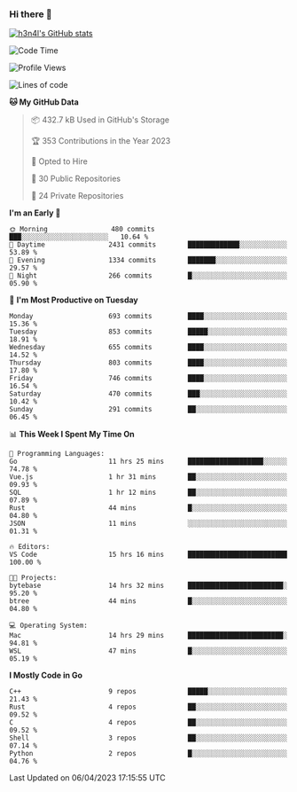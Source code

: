 ### Hi there 👋

[![h3n4l's GitHub stats](https://github-readme-stats.vercel.app/api?username=h3n4l&count_private=true&show_icons=true&theme=radical)](https://github.com/h3n4l/github-readme-stats)

<!--START_SECTION:waka-->
![Code Time](http://img.shields.io/badge/Code%20Time-1%2C105%20hrs%2028%20mins-blue)

![Profile Views](http://img.shields.io/badge/Profile%20Views-1-blue)

![Lines of code](https://img.shields.io/badge/From%20Hello%20World%20I%27ve%20Written-2.7%20million%20lines%20of%20code-blue)

**🐱 My GitHub Data** 

> 📦 432.7 kB Used in GitHub's Storage 
 > 
> 🏆 353 Contributions in the Year 2023
 > 
> 💼 Opted to Hire
 > 
> 📜 30 Public Repositories 
 > 
> 🔑 24 Private Repositories 
 > 
**I'm an Early 🐤** 

```text
🌞 Morning                480 commits         ███░░░░░░░░░░░░░░░░░░░░░░   10.64 % 
🌆 Daytime                2431 commits        █████████████░░░░░░░░░░░░   53.89 % 
🌃 Evening                1334 commits        ███████░░░░░░░░░░░░░░░░░░   29.57 % 
🌙 Night                  266 commits         █░░░░░░░░░░░░░░░░░░░░░░░░   05.90 % 
```
📅 **I'm Most Productive on Tuesday** 

```text
Monday                   693 commits         ████░░░░░░░░░░░░░░░░░░░░░   15.36 % 
Tuesday                  853 commits         █████░░░░░░░░░░░░░░░░░░░░   18.91 % 
Wednesday                655 commits         ████░░░░░░░░░░░░░░░░░░░░░   14.52 % 
Thursday                 803 commits         ████░░░░░░░░░░░░░░░░░░░░░   17.80 % 
Friday                   746 commits         ████░░░░░░░░░░░░░░░░░░░░░   16.54 % 
Saturday                 470 commits         ███░░░░░░░░░░░░░░░░░░░░░░   10.42 % 
Sunday                   291 commits         ██░░░░░░░░░░░░░░░░░░░░░░░   06.45 % 
```


📊 **This Week I Spent My Time On** 

```text
💬 Programming Languages: 
Go                       11 hrs 25 mins      ███████████████████░░░░░░   74.78 % 
Vue.js                   1 hr 31 mins        ██░░░░░░░░░░░░░░░░░░░░░░░   09.93 % 
SQL                      1 hr 12 mins        ██░░░░░░░░░░░░░░░░░░░░░░░   07.89 % 
Rust                     44 mins             █░░░░░░░░░░░░░░░░░░░░░░░░   04.80 % 
JSON                     11 mins             ░░░░░░░░░░░░░░░░░░░░░░░░░   01.31 % 

🔥 Editors: 
VS Code                  15 hrs 16 mins      █████████████████████████   100.00 % 

🐱‍💻 Projects: 
bytebase                 14 hrs 32 mins      ████████████████████████░   95.20 % 
btree                    44 mins             █░░░░░░░░░░░░░░░░░░░░░░░░   04.80 % 

💻 Operating System: 
Mac                      14 hrs 29 mins      ████████████████████████░   94.81 % 
WSL                      47 mins             █░░░░░░░░░░░░░░░░░░░░░░░░   05.19 % 
```

**I Mostly Code in Go** 

```text
C++                      9 repos             █████░░░░░░░░░░░░░░░░░░░░   21.43 % 
Rust                     4 repos             ██░░░░░░░░░░░░░░░░░░░░░░░   09.52 % 
C                        4 repos             ██░░░░░░░░░░░░░░░░░░░░░░░   09.52 % 
Shell                    3 repos             ██░░░░░░░░░░░░░░░░░░░░░░░   07.14 % 
Python                   2 repos             █░░░░░░░░░░░░░░░░░░░░░░░░   04.76 % 
```




 Last Updated on 06/04/2023 17:15:55 UTC
<!--END_SECTION:waka-->

